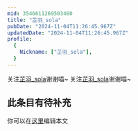 ```yaml
---
mid: 3546611269503460
title: "芷羽_sola"
pubDate: "2024-11-04T11:26:45.967Z"
updatedDate: "2024-11-04T11:26:45.967Z"
profile:
  {
    Nickname: ["芷羽_sola"],
  }
---
```


关注[芷羽_sola](https://space.bilibili.com/3546611269503460)谢谢喵~ 关注[芷羽_sola](https://space.bilibili.com/3546611269503460)谢谢喵~

## 此条目有待补充
你可以在[这里](https://github.com/Yuhanawa/VTuber.ICU/edit/master/src/content/v/芷羽_sola/index.md)编辑本文
